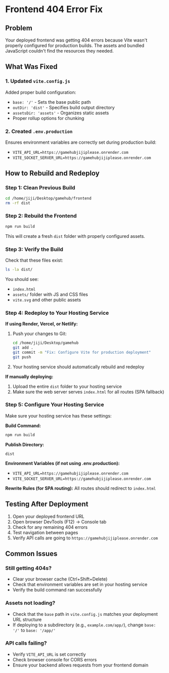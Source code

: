 # Frontend 404 Error Fix

## Problem
Your deployed frontend was getting 404 errors because Vite wasn't properly configured for production builds. The assets and bundled JavaScript couldn't find the resources they needed.

## What Was Fixed

### 1. Updated `vite.config.js`
Added proper build configuration:
- `base: '/'` - Sets the base public path
- `outDir: 'dist'` - Specifies build output directory
- `assetsDir: 'assets'` - Organizes static assets
- Proper rollup options for chunking

### 2. Created `.env.production`
Ensures environment variables are correctly set during production build:
- `VITE_API_URL=https://gamehubjijiplease.onrender.com`
- `VITE_SOCKET_SERVER_URL=https://gamehubjijiplease.onrender.com`

## How to Rebuild and Redeploy

### Step 1: Clean Previous Build
```bash
cd /home/jiji/Desktop/gamehub/frontend
rm -rf dist
```

### Step 2: Rebuild the Frontend
```bash
npm run build
```

This will create a fresh `dist` folder with properly configured assets.

### Step 3: Verify the Build
Check that these files exist:
```bash
ls -la dist/
```

You should see:
- `index.html`
- `assets/` folder with JS and CSS files
- `vite.svg` and other public assets

### Step 4: Redeploy to Your Hosting Service

**If using Render, Vercel, or Netlify:**
1. Push your changes to Git:
   ```bash
   cd /home/jiji/Desktop/gamehub
   git add .
   git commit -m "Fix: Configure Vite for production deployment"
   git push
   ```

2. Your hosting service should automatically rebuild and redeploy

**If manually deploying:**
1. Upload the entire `dist` folder to your hosting service
2. Make sure the web server serves `index.html` for all routes (SPA fallback)

### Step 5: Configure Your Hosting Service

Make sure your hosting service has these settings:

**Build Command:**
```bash
npm run build
```

**Publish Directory:**
```
dist
```

**Environment Variables (if not using .env.production):**
- `VITE_API_URL=https://gamehubjijiplease.onrender.com`
- `VITE_SOCKET_SERVER_URL=https://gamehubjijiplease.onrender.com`

**Rewrite Rules (for SPA routing):**
All routes should redirect to `index.html`

## Testing After Deployment

1. Open your deployed frontend URL
2. Open browser DevTools (F12) → Console tab
3. Check for any remaining 404 errors
4. Test navigation between pages
5. Verify API calls are going to `https://gamehubjijiplease.onrender.com`

## Common Issues

### Still getting 404s?
- Clear your browser cache (Ctrl+Shift+Delete)
- Check that environment variables are set in your hosting service
- Verify the build command ran successfully

### Assets not loading?
- Check that the `base` path in `vite.config.js` matches your deployment URL structure
- If deploying to a subdirectory (e.g., `example.com/app/`), change `base: '/'` to `base: '/app/'`

### API calls failing?
- Verify `VITE_API_URL` is set correctly
- Check browser console for CORS errors
- Ensure your backend allows requests from your frontend domain

